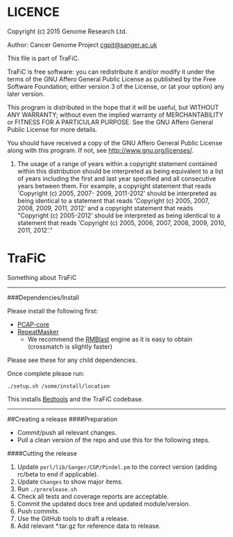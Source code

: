 LICENCE
=======
Copyright (c) 2015 Genome Research Ltd.

Author: Cancer Genome Project cgpit@sanger.ac.uk

This file is part of TraFiC.

TraFiC is free software: you can redistribute it and/or modify it under
the terms of the GNU Affero General Public License as published by the Free
Software Foundation; either version 3 of the License, or (at your option) any
later version.

This program is distributed in the hope that it will be useful, but WITHOUT
ANY WARRANTY; without even the implied warranty of MERCHANTABILITY or FITNESS
FOR A PARTICULAR PURPOSE. See the GNU Affero General Public License for more
details.

You should have received a copy of the GNU Affero General Public License
along with this program. If not, see <http://www.gnu.org/licenses/>.

1. The usage of a range of years within a copyright statement contained within
this distribution should be interpreted as being equivalent to a list of years
including the first and last year specified and all consecutive years between
them. For example, a copyright statement that reads 'Copyright (c) 2005, 2007-
2009, 2011-2012' should be interpreted as being identical to a statement that
reads 'Copyright (c) 2005, 2007, 2008, 2009, 2011, 2012' and a copyright
statement that reads "Copyright (c) 2005-2012' should be interpreted as being
identical to a statement that reads 'Copyright (c) 2005, 2006, 2007, 2008,
2009, 2010, 2011, 2012'."

TraFiC
======

Something about TraFiC

---

###Dependencies/Install

Please install the following first:

* [PCAP-core](http://github.com/ICGC-TCGA-PanCancer/PCAP-core/releases)
* [RepeatMasker](http://www.repeatmasker.org/RMDownload.html)
    * We recommend the [RMBlast](http://www.repeatmasker.org/RMBlast.html) engine as it is easy to obtain (crossmatch is slightly faster)

Please see these for any child dependencies.

Once complete please run:

```
./setup.sh /some/install/location
```

This installs [Bedtools](http://bedtools.readthedocs.org/en/latest/) and the TraFiC codebase.

---

##Creating a release
####Preparation
* Commit/push all relevant changes.
* Pull a clean version of the repo and use this for the following steps.

####Cutting the release
1. Update `perl/lib/Sanger/CGP/Pindel.pm` to the correct version (adding rc/beta to end if applicable).
2. Update `Changes` to show major items.
3. Run `./prerelease.sh`
4. Check all tests and coverage reports are acceptable.
5. Commit the updated docs tree and updated module/version.
6. Push commits.
7. Use the GitHub tools to draft a release.
8. Add relevant *.tar.gz for reference data to release.
